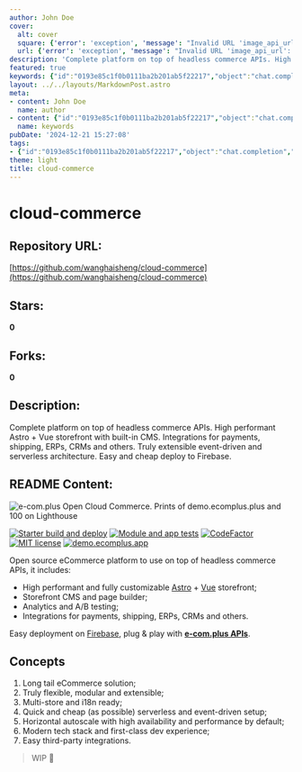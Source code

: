 ```yaml
---
author: John Doe
cover:
  alt: cover
  square: {'error': 'exception', 'message': "Invalid URL 'image_api_url': No scheme supplied. Perhaps you meant https://image_api_url?"}
  url: {'error': 'exception', 'message': "Invalid URL 'image_api_url': No scheme supplied. Perhaps you meant https://image_api_url?"}
description: 'Complete platform on top of headless commerce APIs. High performant Astro + Vue storefront with built-in CMS. Integrations for payments, shipping, ERPs, CRMs and others. Truly extensible event-driven and serverless architecture. Easy and cheap deploy to Firebase.'
featured: true
keywords: {"id":"0193e85c1f0b0111ba2b201ab5f22217","object":"chat.completion","created":1734770171,"model":"Qwen/Qwen2.5-7B-Instruct","choices":[{"index":0,"message":{"role":"assistant","content":"### Keywords:\n- Cloud-commerce\n- Headless commerce\n- Astro\n- Vue\n- Storefront\n- CMS (Content Management System)\n- Payments\n- Shipping\n- ERP (Enterprise Resource Planning)\n- CRM (Customer Relationship Management)\n- Event-driven\n- Serverless\n- Firebase\n- Open source\n- eCommerce\n- Analytics\n- A/B testing\n- Long tail eCommerce\n- Flexibility\n- Modularity\n- Scalability\n- Internationalization (i18n)\n- Serverless setup\n- Horizontal autoscaling\n- Event-driven setup\n- Modern tech stack\n- Dev experience\n- Third-party integrations\n\n### Tags:\n- #cloudcommerce\n- #headlesscommerce\n- #ecommerceplatform\n- #astrolighthouse\n- #vuejs\n- #storefront\n- #cmsonlineretail\n- #crminfra\n- #erpintegrations\n- #eventdriven\n- #serverless\n- #forgescale\n- #i18necommerce\n- #modernstack\n- #scaletech\n- #abtesting\n- #opengithub\n- #deploymentfirebase\n- #devexperience\n- #thirdpartyapiintegration\n- #omnichannelflow"},"finish_reason":"stop"}],"usage":{"prompt_tokens":564,"completion_tokens":260,"total_tokens":824},"system_fingerprint":""}
layout: ../../layouts/MarkdownPost.astro
meta:
- content: John Doe
  name: author
- content: {"id":"0193e85c1f0b0111ba2b201ab5f22217","object":"chat.completion","created":1734770171,"model":"Qwen/Qwen2.5-7B-Instruct","choices":[{"index":0,"message":{"role":"assistant","content":"### Keywords:\n- Cloud-commerce\n- Headless commerce\n- Astro\n- Vue\n- Storefront\n- CMS (Content Management System)\n- Payments\n- Shipping\n- ERP (Enterprise Resource Planning)\n- CRM (Customer Relationship Management)\n- Event-driven\n- Serverless\n- Firebase\n- Open source\n- eCommerce\n- Analytics\n- A/B testing\n- Long tail eCommerce\n- Flexibility\n- Modularity\n- Scalability\n- Internationalization (i18n)\n- Serverless setup\n- Horizontal autoscaling\n- Event-driven setup\n- Modern tech stack\n- Dev experience\n- Third-party integrations\n\n### Tags:\n- #cloudcommerce\n- #headlesscommerce\n- #ecommerceplatform\n- #astrolighthouse\n- #vuejs\n- #storefront\n- #cmsonlineretail\n- #crminfra\n- #erpintegrations\n- #eventdriven\n- #serverless\n- #forgescale\n- #i18necommerce\n- #modernstack\n- #scaletech\n- #abtesting\n- #opengithub\n- #deploymentfirebase\n- #devexperience\n- #thirdpartyapiintegration\n- #omnichannelflow"},"finish_reason":"stop"}],"usage":{"prompt_tokens":564,"completion_tokens":260,"total_tokens":824},"system_fingerprint":""}
  name: keywords
pubDate: '2024-12-21 15:27:08'
tags:
- {"id":"0193e85c1f0b0111ba2b201ab5f22217","object":"chat.completion","created":1734770171,"model":"Qwen/Qwen2.5-7B-Instruct","choices":[{"index":0,"message":{"role":"assistant","content":"### Keywords:\n- Cloud-commerce\n- Headless commerce\n- Astro\n- Vue\n- Storefront\n- CMS (Content Management System)\n- Payments\n- Shipping\n- ERP (Enterprise Resource Planning)\n- CRM (Customer Relationship Management)\n- Event-driven\n- Serverless\n- Firebase\n- Open source\n- eCommerce\n- Analytics\n- A/B testing\n- Long tail eCommerce\n- Flexibility\n- Modularity\n- Scalability\n- Internationalization (i18n)\n- Serverless setup\n- Horizontal autoscaling\n- Event-driven setup\n- Modern tech stack\n- Dev experience\n- Third-party integrations\n\n### Tags:\n- #cloudcommerce\n- #headlesscommerce\n- #ecommerceplatform\n- #astrolighthouse\n- #vuejs\n- #storefront\n- #cmsonlineretail\n- #crminfra\n- #erpintegrations\n- #eventdriven\n- #serverless\n- #forgescale\n- #i18necommerce\n- #modernstack\n- #scaletech\n- #abtesting\n- #opengithub\n- #deploymentfirebase\n- #devexperience\n- #thirdpartyapiintegration\n- #omnichannelflow"},"finish_reason":"stop"}],"usage":{"prompt_tokens":564,"completion_tokens":260,"total_tokens":824},"system_fingerprint":""}
theme: light
title: cloud-commerce
---
```


# cloud-commerce

## Repository URL: 
[https://github.com/wanghaisheng/cloud-commerce](https://github.com/wanghaisheng/cloud-commerce)

## Stars: 
**0**

## Forks: 
**0**

## Description: 
Complete platform on top of headless commerce APIs. High performant Astro + Vue storefront with built-in CMS. Integrations for payments, shipping, ERPs, CRMs and others. Truly extensible event-driven and serverless architecture. Easy and cheap deploy to Firebase.

## README Content: 
![e-com.plus Open Cloud Commerce. Prints of demo.ecomplus.plus and 100 on Lighthouse](https://github.com/ecomplus/cloud-commerce/assets/10326572/901388b5-cca3-449e-96e7-a787baa3fa78)

[![Starter build and deploy](https://github.com/ecomplus/store/workflows/Build%20and%20deploy/badge.svg)](https://github.com/ecomplus/store/actions/workflows/build-and-deploy.yml) [![Module and app tests](https://github.com/ecomplus/cloud-commerce/workflows/Module%20and%20app%20tests/badge.svg)](https://github.com/ecomplus/cloud-commerce/actions/workflows/test-apps.yml) [![CodeFactor](https://www.codefactor.io/repository/github/ecomplus/cloud-commerce/badge)](https://www.codefactor.io/repository/github/ecomplus/cloud-commerce) [![MIT license](https://img.shields.io/badge/license-MIT-emerald.svg)](https://opensource.org/licenses/MIT) [![demo.ecomplus.app](https://img.shields.io/badge/demo-Store-purple)](https://demo.ecomplus.app/)

Open source eCommerce platform to use on top of headless commerce APIs, it includes:
- High performant and fully customizable [Astro](https://astro.build/) + [Vue](https://vuejs.org/) storefront;
- Storefront CMS and page builder;
- Analytics and A/B testing;
- Integrations for payments, shipping, ERPs, CRMs and others.

Easy deployment on [Firebase](https://firebase.google.com/), plug & play with **[e-com.plus APIs](https://developers.e-com.plus/)**.

## Concepts

1. Long tail eCommerce solution;
2. Truly flexible, modular and extensible;
3. Multi-store and i18n ready;
4. Quick and cheap (as possible) serverless and event-driven setup;
5. Horizontal autoscale with high availability and performance by default;
6. Modern tech stack and first-class dev experience;
7. Easy third-party integrations.

> WIP 🚧


